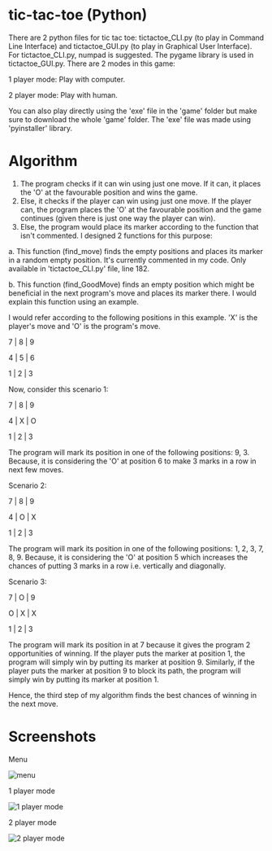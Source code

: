 # tic-tac-toe (Python)
There are 2 python files for tic tac toe:
tictactoe_CLI.py (to play in Command Line Interface) and tictactoe_GUI.py (to play in Graphical User Interface).
For tictactoe_CLI.py, numpad is suggested.
The pygame library is used in tictactoe_GUI.py.
There are 2 modes in this game:

1 player mode: Play with computer.

2 player mode: Play with human.

You can also play directly using the 'exe' file in the 'game' folder but make sure to download the whole 'game' folder. The 'exe' file was made using 'pyinstaller' library.

# Algorithm
1. The program checks if it can win using just one move. If it can, it places the 'O' at the favourable position and wins the game.
2. Else, it checks if the player can win using just one move. If the player can, the program places the 'O' at the favourable position and the game continues (given there is just one way the player can win).
3. Else, the program would place its marker according to the function that isn't commented. I designed 2 functions for this purpose:

  a. This function (find_move) finds the empty positions and places its marker in a random empty position. It's currently commented in my code. Only available in        'tictactoe_CLI.py' file, line 182.  

  b. This function (find_GoodMove) finds an empty position which might be beneficial in the next program's move and places its marker there. I would explain this function using an example.

  I would refer according to the following positions in this example. 'X' is the player's move and 'O' is the program's move.

  7 | 8 | 9
  
  4 | 5 | 6

  1 | 2 | 3


  Now, consider this scenario 1:

  7 | 8 | 9

  4 | X | O

  1 | 2 | 3

  The program will mark its position in one of the following positions: 9, 3. Because, it is considering the 'O' at position 6 to make 3 marks in a row in next few moves.


  Scenario 2:

  7 | 8 | 9

  4 | O | X

  1 | 2 | 3

  The program will mark its position in one of the following positions: 1, 2, 3, 7, 8, 9. Because, it is considering the 'O' at position 5 which increases the chances of putting   3 marks in a row i.e. vertically and diagonally.


  Scenario 3:

  7 | O | 9

  O | X | X

  1 | 2 | 3

  The program will mark its position in at 7 because it gives the program 2 opportunities of winning. If the player puts the marker at position 1, the program will simply win by   putting its marker at position 9. Similarly, if the player puts the marker at position 9 to block its path, the program will simply win by putting its marker at position 1.

  Hence, the third step of my algorithm finds the best chances of winning in the next move.
  
# Screenshots

Menu

![menu](https://user-images.githubusercontent.com/67970877/148639693-ab99d413-aa6b-4369-a1e9-25fcfb952b89.PNG)

1 player mode

![1 player mode](https://user-images.githubusercontent.com/67970877/148639698-830ae3d9-eed1-4407-a52c-e0d2d51bac60.PNG)

2 player mode

![2 player mode](https://user-images.githubusercontent.com/67970877/148639701-593cd3c4-923e-46f5-9b48-deac7e6f0791.PNG)
